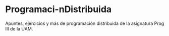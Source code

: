 # Programaci-nDistribuida
Apuntes, ejercicios y más de programación distribuida de la asignatura Prog III de la UAM.
